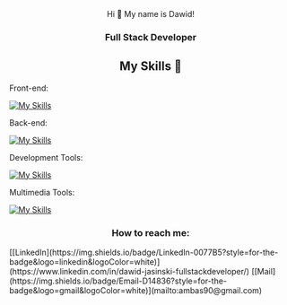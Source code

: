 <div  align="center"> 
Hi 👋 My name is Dawid!
  <h3>Full Stack Developer</h3>
</div>

<h2 align="center">My Skills 🧠</h2>

<p>Front-end:</p>

[![My Skills](https://skillicons.dev/icons?i=html,css,js,react,redux,wordpress)](https://skillicons.dev)

<p>Back-end:</p>

[![My Skills](https://skillicons.dev/icons?i=nodejs,express,mongodb)](https://skillicons.dev)

<p>Development Tools:</p>

[![My Skills](https://skillicons.dev/icons?i=vscode,git,figma,postman)](https://skillicons.dev)

<p>Multimedia Tools:</p>

[![My Skills](https://skillicons.dev/icons?i=ae,au,ps)](https://skillicons.dev)

<h3 align="center">How to reach me:</h3>
[[LinkedIn](https://img.shields.io/badge/LinkedIn-0077B5?style=for-the-badge&logo=linkedin&logoColor=white)](https://www.linkedin.com/in/dawid-jasinski-fullstackdeveloper/)  
[[Mail](https://img.shields.io/badge/Email-D14836?style=for-the-badge&logo=gmail&logoColor=white)](mailto:ambas90@gmail.com)
<!--
**ambas90/ambas90** is a ✨ _special_ ✨ repository because its `README.md` (this file) appears on your GitHub profile.

Here are some ideas to get you started:

- 🔭 I’m currently working on ...
- 🌱 I’m currently learning ...
- 👯 I’m looking to collaborate on ...
- 🤔 I’m looking for help with ...
- 💬 Ask me about ...
- 📫 How to reach me: ...
- 😄 Pronouns: ...
- ⚡ Fun fact: ...
-->

